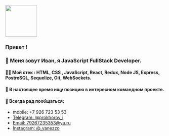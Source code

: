 <img src="https://thumbs.gfycat.com/GlassGorgeousCockatoo-max-1mb.gif" width="100px"/>

### Привет !

### 🙂 Меня зовут Иван, я JavaScript FullStack Developer.

####  👨‍💻 Мой стек : HTML, CSS , JavaScript, React, Redux, Node JS, Express, PostreSQL, Sequelize, Git, WebSockets.

####  👯 В настоящее время ищу позицию в интересном командном проекте.

####  💬 Всегда рад пообщаться:
* mobile: +7 926 723 53 53
* [Telegram: @prokhorov_i](https://t.me/prokhorov_i)
* [Email: 79267235353@ya.ru](mailto:79267235353@ya.ru)
* [Instagram: @_vanezzo](https://www.instagram.com/_vanezzo/)
<!--
**VaneZzo/VaneZzo** is a ✨ _special_ ✨ repository because its `README.md` (this file) appears on your GitHub profile.

Here are some ideas to get you started:

- 🔭 I’m currently working on ...
- 🌱 I’m currently learning ...
- 👯 I’m looking to collaborate on ...
- 🤔 I’m looking for help with ...
- 💬 Ask me about ...
- 📫 How to reach me: ...
- 😄 Pronouns: ...
- ⚡ Fun fact: ...
-->
